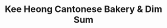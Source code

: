---
title: "Kee Heong Cantonese Bakery & Dim Sum"
url: /halifax/kee-heong-cantonese-bakery-und-dim-sum/
shop: Bäckerei
---